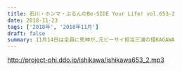 ```yaml
---
title: 石川・ホンマ・ぶるんのBe-SIDE Your Life! vol.653-2
date: 2018-11-23
tags: ['2018年', '2018年11月']
draft: false
summary: 11月14日は全員に死神が…元ビーサイ担当三浦の怪KAGAWA
---
```


http://project-phi.ddo.jp/ishikawa/ishikawa653_2.mp3
